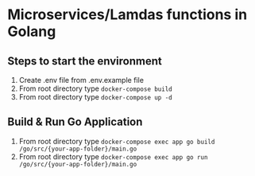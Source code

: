# Microservices/Lamdas functions in Golang

## Steps to start the environment
1. Create .env file from .env.example file
1. From root directory type `docker-compose build`
1. From root directory type `docker-compose up -d`

## Build & Run Go Application
1. From root directory type `docker-compose exec app go build /go/src/{your-app-folder}/main.go`
1. From root directory type `docker-compose exec app go run /go/src/{your-app-folder}/main.go`